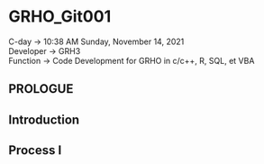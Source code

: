 
# GRHO_Git001 
C-day -> 10:38 AM Sunday, November 14, 2021  
Developer -> GRH3  
Function -> Code Development for GRHO in c/c++, R, SQL, et VBA

## PROLOGUE
## Introduction
## Process I


